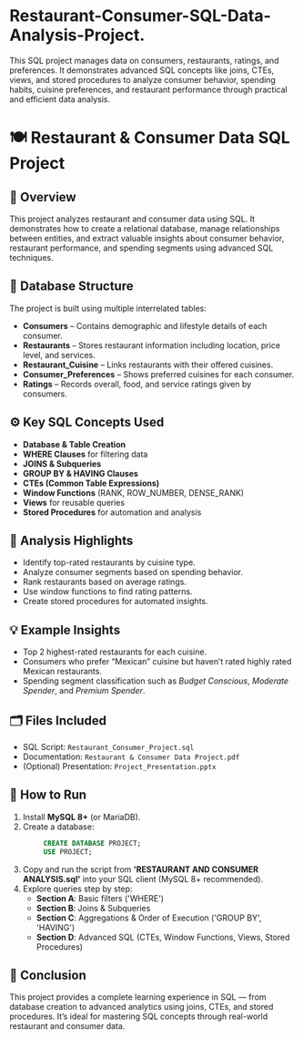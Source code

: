 # Restaurant-Consumer-SQL-Data-Analysis-Project.
This SQL project manages data on consumers, restaurants, ratings, and preferences. It demonstrates advanced SQL concepts like joins, CTEs, views, and stored procedures to analyze consumer behavior, spending habits, cuisine preferences, and restaurant performance through practical and efficient data analysis.

# 🍽️ Restaurant & Consumer Data SQL Project

## 📖 Overview
This project analyzes restaurant and consumer data using SQL. It demonstrates how to create a relational database, manage relationships between entities, and extract valuable insights about consumer behavior, restaurant performance, and spending segments using advanced SQL techniques.

## 🧱 Database Structure
The project is built using multiple interrelated tables:
- **Consumers** – Contains demographic and lifestyle details of each consumer.
- **Restaurants** – Stores restaurant information including location, price level, and services.
- **Restaurant_Cuisine** – Links restaurants with their offered cuisines.
- **Consumer_Preferences** – Shows preferred cuisines for each consumer.
- **Ratings** – Records overall, food, and service ratings given by consumers.

## ⚙️ Key SQL Concepts Used
- **Database & Table Creation**
- **WHERE Clauses** for filtering data
- **JOINS & Subqueries**
- **GROUP BY & HAVING Clauses**
- **CTEs (Common Table Expressions)**
- **Window Functions** (RANK, ROW_NUMBER, DENSE_RANK)
- **Views** for reusable queries
- **Stored Procedures** for automation and analysis

## 🧠 Analysis Highlights
- Identify top-rated restaurants by cuisine type.
- Analyze consumer segments based on spending behavior.
- Rank restaurants based on average ratings.
- Use window functions to find rating patterns.
- Create stored procedures for automated insights.

## 💡 Example Insights
- Top 2 highest-rated restaurants for each cuisine.
- Consumers who prefer “Mexican” cuisine but haven’t rated highly rated Mexican restaurants.
- Spending segment classification such as *Budget Conscious*, *Moderate Spender*, and *Premium Spender*.

## 🗂️ Files Included
- SQL Script: `Restaurant_Consumer_Project.sql`
- Documentation: `Restaurant & Consumer Data Project.pdf`
- (Optional) Presentation: `Project_Presentation.pptx`

## 🚀 How to Run
1. Install **MySQL 8+** (or MariaDB).
2. Create a database:
   ```sql
        CREATE DATABASE PROJECT;
        USE PROJECT;
3. Copy and run the script from **'RESTAURANT AND CONSUMER ANALYSIS.sql'** into your SQL client (MySQL 8+ recommended).
4. Explore queries step by step:
   - **Section A**: Basic filters ('WHERE')
   - **Section B**: Joins & Subqueries
   - **Section C**: Aggregations & Order of Execution ('GROUP BY', 'HAVING')
   - **Section D**: Advanced SQL (CTEs, Window Functions, Views, Stored Procedures)


## 🏁 Conclusion
This project provides a complete learning experience in SQL — from database creation to advanced analytics using joins, CTEs, and stored procedures. It’s ideal for mastering SQL concepts through real-world restaurant and consumer data.
